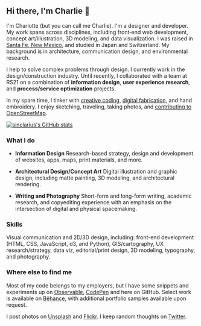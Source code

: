 ## Hi there, I'm Charlie 👋

I'm Charlotte (but you can call me Charlie). I'm a designer and developer. My work spans across disciplines, including front‑end web development, concept art/illustration, 3D modeling, and data visualization. I was raised in [Santa Fe, New Mexico](http://sinclarius.com/sf/), and studied in Japan and Switzerland. My background is in architecture, communication design, and environmental research.

I help to solve complex problems through design. I currently work in the design/construction industry. Until recently, I collaborated with a team at RS21 on a combination of **information design**, **user experience research**, and **process/service optimization** projects.

In my spare time, I tinker with [creative coding](https://codepen.io/sinclarius/), [digital fabrication](https://www.behance.net/gallery/34916753/Waves-I-(2015)), and hand embroidery. I enjoy sketching, traveling, taking photos, and [contributing to OpenStreetMap](https://www.openstreetmap.org/user/sinclarius).

[![sinclarius's GitHub stats](https://github-readme-stats.vercel.app/api?username=sinclarius&include_all_commits=true&count_private=true&hide=issues,contribs&show_icons=true&theme=calm)](https://github.com/anuraghazra/github-readme-stats)

### What I do
- **Information Design**
  Research-based strategy, design and development of websites, apps, maps, print materials, and more.

- **Architectural Design/Concept Art**
  Digital illustration and graphic design, including matte painting, 3D modeling, and architectural rendering.

- **Writing and Photography**
  Short-form and long-form writing, academic research, and copyediting experience with an emphasis on the intersection of digital and physical spacemaking.

### Skills
Visual communication and 2D/3D design, including: front-end development (HTML, CSS, JavaScript, d3, and Python), GIS/cartography, UX research/strategy, data viz, editorial/print design, 3D modeling, typography, and photography.

### Where else to find me
Most of my code belongs to my employers, but I have some snippets and experiments up on [Observable](https://observablehq.com/@sinclarius), [CodePen](https://codepen.io/sinclarius/) and here on GitHub. Select work is available on [Bēhance](https://www.behance.net/sinclarius), with additional portfolio samples available upon request.

I post photos on [Unsplash](https://unsplash.com/@sinclarius) and [Flickr](https://www.flickr.com/photos/boinkbonk/collections). I keep random thoughts on [Twitter](https://twitter.com/sinclarius).

<!--
**sinclarius/sinclarius** is a ✨ _special_ ✨ repository because its `README.md` (this file) appears on your GitHub profile.

Here are some ideas to get you started:

- 🔭 I’m currently working on ...
- 🌱 I’m currently learning ...
- 👯 I’m looking to collaborate on ...
- 🤔 I’m looking for help with ...
- 💬 Ask me about ...
- 📫 How to reach me: ...
- 😄 Pronouns: ...
- ⚡ Fun fact: ...
-->
